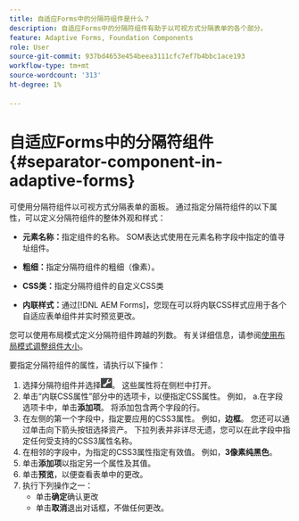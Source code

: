```yaml
---
title: 自适应Forms中的分隔符组件是什么？
description: 自适应Forms中的分隔符组件有助于以可视方式分隔表单的各个部分。
feature: Adaptive Forms, Foundation Components
role: User
source-git-commit: 937bd4653e454beea3111cfc7ef7b4bbc1ace193
workflow-type: tm+mt
source-wordcount: '313'
ht-degree: 1%

---
```



# 自适应Forms中的分隔符组件{#separator-component-in-adaptive-forms}

可使用分隔符组件以可视方式分隔表单的面板。 通过指定分隔符组件的以下属性，可以定义分隔符组件的整体外观和样式：

* **元素名称：**&#x200B;指定组件的名称。 SOM表达式使用在元素名称字段中指定的值寻址组件。
* **粗细：**&#x200B;指定分隔符组件的粗细（像素）。

* **CSS类：**&#x200B;指定分隔符组件的自定义CSS类

* **内联样式：**&#x200B;通过[!DNL AEM Forms]，您现在可以将内联CSS样式应用于各个自适应表单组件并实时预览更改。

您可以使用布局模式定义分隔符组件跨越的列数。 有关详细信息，请参阅[使用布局模式调整组件大小](resize-using-layout-mode.md)。

要指定分隔符组件的属性，请执行以下操作：

1. 选择分隔符组件并选择![cmppr](assets/cmppr.png)。 这些属性将在侧栏中打开。
1. 单击“内联CSS属性”部分中的选项卡，以便指定CSS属性。 例如， a.在字段选项卡中，单击&#x200B;**添加项**。 将添加包含两个字段的行。
1. 在左侧的第一个字段中，指定要应用的CSS3属性。 例如，**边框**。 您还可以通过单击向下箭头按钮选择资产。 下拉列表并非详尽无遗，您可以在此字段中指定任何受支持的CSS3属性名称。
1. 在相邻的字段中，为指定的CSS3属性指定有效值。 例如，**3像素纯黑色**。
1. 单击&#x200B;**添加项**&#x200B;以指定另一个属性及其值。
1. 单击&#x200B;**预览**，以便查看表单中的更改。
1. 执行下列操作之一：
   * 单击&#x200B;**确定**&#x200B;确认更改
   * 单击&#x200B;**取消**&#x200B;退出对话框，不做任何更改。

